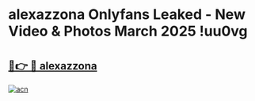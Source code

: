 # alexazzona Onlyfans Leaked - New Video & Photos March 2025 !uu0vg

# <h2><a href="https://4j83w0.iuczelnia.edu.pl?title=alexazzona&ref=uu0vg">🔗👉 🔴 alexazzona</a></h2>

[![acn](https://github.com/user-attachments/assets/0f9c940e-d8b0-45ae-aac7-cd30a18b3e1c)](https://4j83w0.iuczelnia.edu.pl?title=alexazzona&ref=uu0vg)

